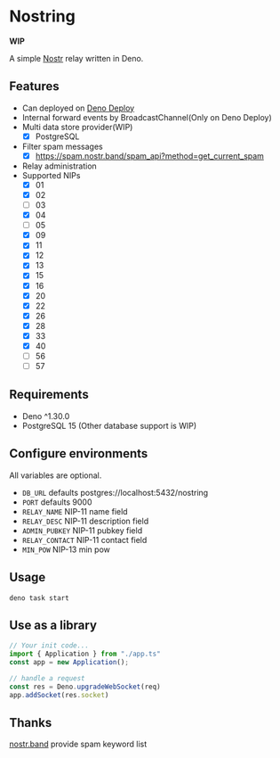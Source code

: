 # Nostring

**WIP**

A simple [Nostr](https://github.com/nostr-protocol/nostr) relay written in Deno.

## Features

- Can deployed on [Deno Deploy](https://deno.com/deploy)
- Internal forward events by BroadcastChannel(Only on Deno Deploy)
- Multi data store provider(WIP)
  - [x] PostgreSQL
- Filter spam messages
  - [x] https://spam.nostr.band/spam_api?method=get_current_spam
- Relay administration
- Supported NIPs
  - [x] 01
  - [x] 02
  - [ ] 03
  - [x] 04
  - [ ] 05
  - [x] 09
  - [x] 11
  - [x] 12
  - [x] 13
  - [x] 15
  - [x] 16
  - [x] 20
  - [x] 22
  - [x] 26
  - [x] 28
  - [x] 33
  - [x] 40
  - [ ] 56
  - [ ] 57

## Requirements

- Deno ^1.30.0
- PostgreSQL 15 (Other database support is WIP)

## Configure environments

All variables are optional.

- `DB_URL` defaults postgres://localhost:5432/nostring
- `PORT` defaults 9000
- `RELAY_NAME` NIP-11 name field
- `RELAY_DESC` NIP-11 description field
- `ADMIN_PUBKEY` NIP-11 pubkey field
- `RELAY_CONTACT` NIP-11 contact field
- `MIN_POW` NIP-13 min pow

## Usage

```
deno task start
```

## Use as a library

```ts
// Your init code...
import { Application } from "./app.ts"
const app = new Application();

// handle a request
const res = Deno.upgradeWebSocket(req)
app.addSocket(res.socket)

```

## Thanks

[nostr.band](https://nostr.band/) provide spam keyword list
